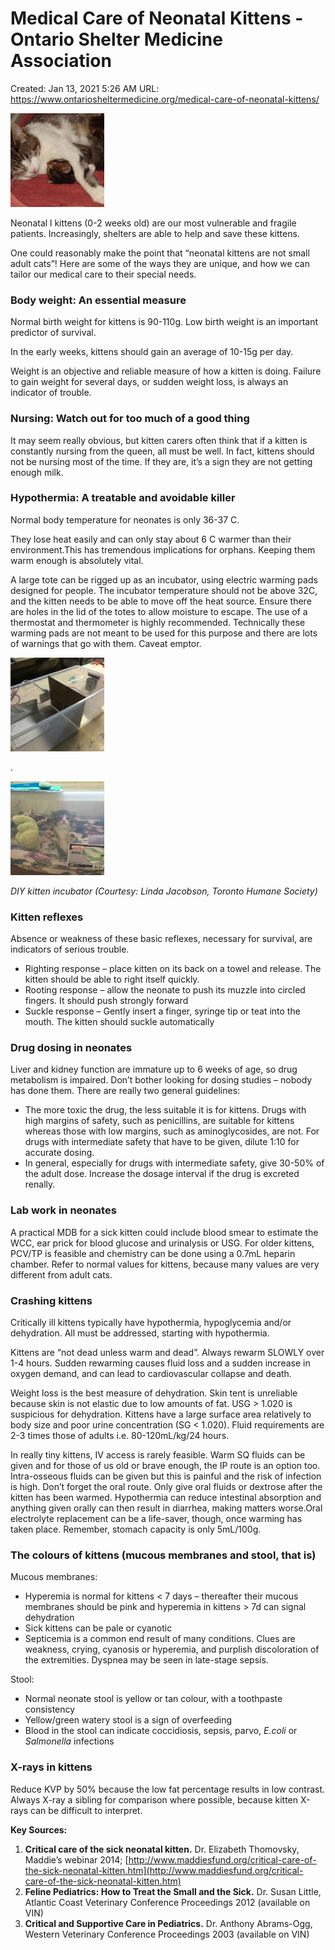 # Medical Care of Neonatal Kittens - Ontario Shelter Medicine Association

Created: Jan 13, 2021 5:26 AM
URL: https://www.ontariosheltermedicine.org/medical-care-of-neonatal-kittens/

![Medical%20Care%20of%20Neonatal%20Kittens%20-%20Ontario%20Shelter%20b12b90f8798f486a907fb24199a47f16/Queen-and-kittens-150x150.jpg](Medical%20Care%20of%20Neonatal%20Kittens%20-%20Ontario%20Shelter%20b12b90f8798f486a907fb24199a47f16/Queen-and-kittens-150x150.jpg)

Neonatal l kittens (0-2 weeks old) are our most vulnerable and fragile patients. Increasingly, shelters are able to help and save these kittens.

One could reasonably make the point that “neonatal kittens are not small adult cats”! Here are some of the ways they are unique, and how we can tailor our medical care to their special needs.

### Body weight: An essential measure

Normal birth weight for kittens is 90-110g. Low birth weight is an important predictor of survival.

In the early weeks, kittens should gain an average of 10-15g per day.

Weight is an objective and reliable measure of how a kitten is doing. Failure to gain weight for several days, or sudden weight loss, is always an indicator of trouble.

### Nursing: Watch out for too much of a good thing

It may seem really obvious, but kitten carers often think that if a kitten is constantly nursing from the queen, all must be well. In fact, kittens should not be nursing most of the time. If they are, it’s a sign they are not getting enough milk.

### Hypothermia: A treatable and avoidable killer

Normal body temperature for neonates is only 36-37 C.

They lose heat easily and can only stay about 6 C warmer than their environment.This has tremendous implications for orphans. Keeping them warm enough is absolutely vital.

A large tote can be rigged up as an incubator, using electric warming pads designed for people. The incubator temperature should not be above 32C, and the kitten needs to be able to move off the heat source. Ensure there are holes in the lid of the totes to allow moisture to escape. The use of a thermostat and thermometer is highly recommended. Technically these warming pads are not meant to be used for this purpose and there are lots of warnings that go with them. Caveat emptor.

![Medical%20Care%20of%20Neonatal%20Kittens%20-%20Ontario%20Shelter%20b12b90f8798f486a907fb24199a47f16/Kitten-incubator-2-150x150.jpg](Medical%20Care%20of%20Neonatal%20Kittens%20-%20Ontario%20Shelter%20b12b90f8798f486a907fb24199a47f16/Kitten-incubator-2-150x150.jpg)

.

![Medical%20Care%20of%20Neonatal%20Kittens%20-%20Ontario%20Shelter%20b12b90f8798f486a907fb24199a47f16/Kitten-incubator-1-150x150.jpg](Medical%20Care%20of%20Neonatal%20Kittens%20-%20Ontario%20Shelter%20b12b90f8798f486a907fb24199a47f16/Kitten-incubator-1-150x150.jpg)

*DIY kitten incubator (Courtesy: Linda Jacobson, Toronto Humane Society)*

### Kitten reflexes

Absence or weakness of these basic reflexes, necessary for survival, are indicators of serious trouble.

- Righting response – place kitten on its back on a towel and release. The kitten should be able to right itself quickly.
- Rooting response – allow the neonate to push its muzzle into circled fingers. It should push strongly forward
- Suckle response – Gently insert a finger, syringe tip or teat into the mouth. The kitten should suckle automatically

### Drug dosing in neonates

Liver and kidney function are immature up to 6 weeks of age, so drug metabolism is impaired. Don’t bother looking for dosing studies – nobody has done them. There are really two general guidelines:

- The more toxic the drug, the less suitable it is for kittens. Drugs with high margins of safety, such as penicillins, are suitable for kittens whereas those with low margins, such as aminoglycosides, are not. For drugs with intermediate safety that have to be given, dilute 1:10 for accurate dosing.
- In general, especially for drugs with intermediate safety, give 30-50% of the adult dose. Increase the dosage interval if the drug is excreted renally.

### Lab work in neonates

A practical MDB for a sick kitten could include blood smear to estimate the WCC, ear prick for blood glucose and urinalysis or USG. For older kittens, PCV/TP is feasible and chemistry can be done using a 0.7mL heparin chamber. Refer to normal values for kittens, because many values are very different from adult cats.

### Crashing kittens

Critically ill kittens typically have hypothermia, hypoglycemia and/or dehydration. All must be addressed, starting with hypothermia.

Kittens are “not dead unless warm and dead”. Always rewarm SLOWLY over 1-4 hours. Sudden rewarming causes fluid loss and a sudden increase in oxygen demand, and can lead to cardiovascular collapse and death.

Weight loss is the best measure of dehydration. Skin tent is unreliable because skin is not elastic due to low amounts of fat. USG > 1.020 is suspicious for dehydration. Kittens have a large surface area relatively to body size and poor urine concentration (SG < 1.020). Fluid requirements are 2-3 times those of adults i.e. 80-120mL/kg/24 hours.

In really tiny kittens, IV access is rarely feasible. Warm SQ fluids can be given and for those of us old or brave enough, the IP route is an option too. Intra-osseous fluids can be given but this is painful and the risk of infection is high. Don’t forget the oral route. Only give oral fluids or dextrose after the kitten has been warmed. Hypothermia can reduce intestinal absorption and anything given orally can then result in diarrhea, making matters worse.Oral electrolyte replacement can be a life-saver, though, once warming has taken place. Remember, stomach capacity is only 5mL/100g.

### The colours of kittens (mucous membranes and stool, that is)

Mucous membranes:

- Hyperemia is normal for kittens < 7 days – thereafter their mucous membranes should be pink and hyperemia in kittens > 7d can signal dehydration
- Sick kittens can be pale or cyanotic
- Septicemia is a common end result of many conditions. Clues are weakness, crying, cyanosis or hyperemia, and purplish discoloration of the extremities. Dyspnea may be seen in late-stage sepsis.

Stool:

- Normal neonate stool is yellow or tan colour, with a toothpaste consistency
- Yellow/green watery stool is a sign of overfeeding
- Blood in the stool can indicate coccidiosis, sepsis, parvo, *E.coli* or *Salmonella* infections

### X-rays in kittens

Reduce KVP by 50% because the low fat percentage results in low contrast. Always X-ray a sibling for comparison where possible, because kitten X-rays can be difficult to interpret.

**Key Sources:**

1. **Critical care of the sick neonatal kitten.** Dr. Elizabeth Thomovsky, Maddie’s webinar 2014; [http://www.maddiesfund.org/critical-care-of-the-sick-neonatal-kitten.htm](http://www.maddiesfund.org/critical-care-of-the-sick-neonatal-kitten.htm)
2. **Feline Pediatrics: How to Treat the Small and the Sick.** Dr. Susan Little, Atlantic Coast Veterinary Conference Proceedings 2012 (available on VIN)
3. **Critical and Supportive Care in Pediatrics.** Dr. Anthony Abrams-Ogg, Western Veterinary Conference Proceedings 2003 (available on VIN)